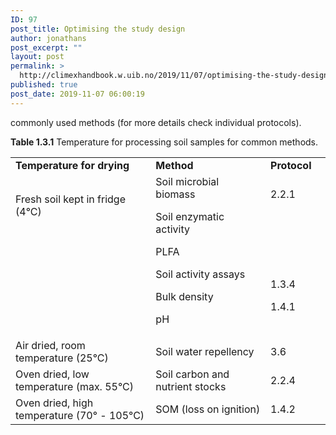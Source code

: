 ```yaml
---
ID: 97
post_title: Optimising the study design
author: jonathans
post_excerpt: ""
layout: post
permalink: >
  http://climexhandbook.w.uib.no/2019/11/07/optimising-the-study-design/
published: true
post_date: 2019-11-07 06:00:19
---
```

commonly used methods (for more details check individual protocols).

<strong>Table 1.3.1</strong> Temperature for processing soil samples for common methods.
<table>
<tbody>
<tr>
<td width="291"><strong>Temperature for drying</strong></td>
<td width="236"><strong>Method</strong></td>
<td width="91"><strong>Protocol</strong></td>
</tr>
<tr>
<td width="291">Fresh soil kept in fridge (4°C)

&nbsp;

&nbsp;

&nbsp;

&nbsp;</td>
<td width="236">Soil microbial biomass

Soil enzymatic activity

PLFA

Soil activity assays

Bulk density

pH</td>
<td width="91">2.2.1

&nbsp;

&nbsp;

&nbsp;

1.3.4

1.4.1</td>
</tr>
<tr>
<td width="291">Air dried, room temperature (25°C)</td>
<td width="236">Soil water repellency</td>
<td width="91">3.6</td>
</tr>
<tr>
<td width="291">Oven dried, low temperature (max. 55°C)</td>
<td width="236">Soil carbon and nutrient stocks</td>
<td width="91">2.2.4</td>
</tr>
<tr>
<td width="291">Oven dried, high temperature (70° - 105°C)</td>
<td width="236">SOM (loss on ignition)</td>
<td width="91">1.4.2</td>
</tr>
</tbody>
</table>
&nbsp;